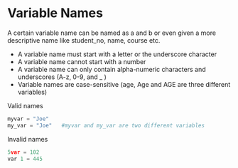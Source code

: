 # Variable Names

A certain variable name can be named as a and b or even given a more descriptive name like student_no, name, course etc.

- A variable name must start with a letter or the underscore character
- A variable name cannot start with a number
- A variable name can only contain alpha-numeric characters and underscores (A-z, 0-9, and _ )
- Variable names are case-sensitive (age, Age and AGE are three different variables)

Valid names

```python
myvar = "Joe"
my_var = "Joe"   #myvar and my_var are two different variables
```

Invalid names

```python
5var = 102
var 1 = 445
```